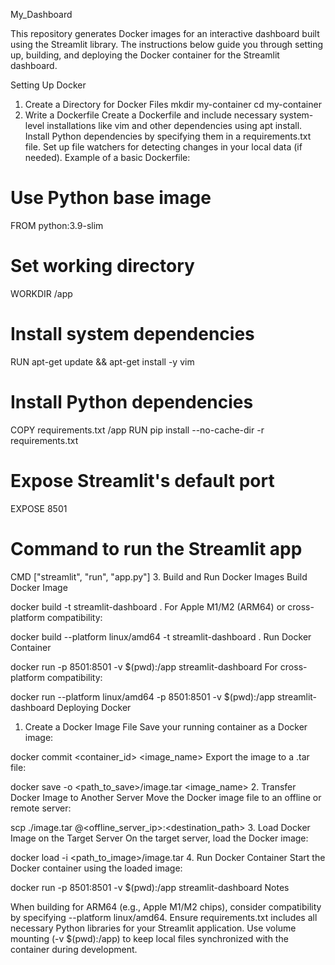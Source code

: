 My_Dashboard

This repository generates Docker images for an interactive dashboard built using the Streamlit library. The instructions below guide you through setting up, building, and deploying the Docker container for the Streamlit dashboard.


Setting Up Docker

1. Create a Directory for Docker Files
mkdir my-container
cd my-container
2. Write a Dockerfile
Create a Dockerfile and include necessary system-level installations like vim and other dependencies using apt install.
Install Python dependencies by specifying them in a requirements.txt file.
Set up file watchers for detecting changes in your local data (if needed).
Example of a basic Dockerfile:

# Use Python base image
FROM python:3.9-slim

# Set working directory
WORKDIR /app

# Install system dependencies
RUN apt-get update && apt-get install -y vim

# Install Python dependencies
COPY requirements.txt /app
RUN pip install --no-cache-dir -r requirements.txt

# Expose Streamlit's default port
EXPOSE 8501

# Command to run the Streamlit app
CMD ["streamlit", "run", "app.py"]
3. Build and Run Docker Images
Build Docker Image

docker build -t streamlit-dashboard .
For Apple M1/M2 (ARM64) or cross-platform compatibility:

docker build --platform linux/amd64 -t streamlit-dashboard .
Run Docker Container

docker run -p 8501:8501 -v $(pwd):/app streamlit-dashboard
For cross-platform compatibility:

docker run --platform linux/amd64 -p 8501:8501 -v $(pwd):/app streamlit-dashboard
Deploying Docker

1. Create a Docker Image File
Save your running container as a Docker image:

docker commit <container_id> <image_name>
Export the image to a .tar file:

docker save -o <path_to_save>/image.tar <image_name>
2. Transfer Docker Image to Another Server
Move the Docker image file to an offline or remote server:

scp ./image.tar <username>@<offline_server_ip>:<destination_path>
3. Load Docker Image on the Target Server
On the target server, load the Docker image:

docker load -i <path_to_image>/image.tar
4. Run Docker Container
Start the Docker container using the loaded image:

docker run -p 8501:8501 -v $(pwd):/app streamlit-dashboard
Notes

When building for ARM64 (e.g., Apple M1/M2 chips), consider compatibility by specifying --platform linux/amd64.
Ensure requirements.txt includes all necessary Python libraries for your Streamlit application.
Use volume mounting (-v $(pwd):/app) to keep local files synchronized with the container during development.
